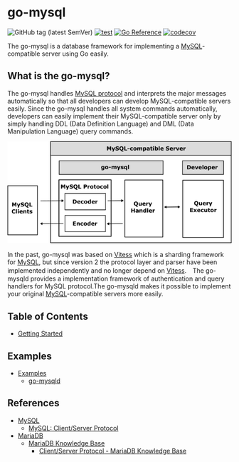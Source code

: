 # go-mysql

![GitHub tag (latest SemVer)](https://img.shields.io/github/v/tag/cybergarage/go-mysql)
[![test](https://github.com/cybergarage/go-mysql/actions/workflows/make.yml/badge.svg)](https://github.com/cybergarage/go-mysql/actions/workflows/make.yml)
[![Go Reference](https://pkg.go.dev/badge/github.com/cybergarage/go-mysql.svg)](https://pkg.go.dev/github.com/cybergarage/go-mysql) [![codecov](https://codecov.io/gh/cybergarage/go-mysql/graph/badge.svg?token=2RYOJPQRDM)](https://codecov.io/gh/cybergarage/go-mysql)

The go-mysql is a database framework for implementing a [MySQL](https://www.mysql.com/)-compatible server using Go easily.

## What is the go-mysql?

The go-mysql handles [MySQL protocol](https://dev.mysql.com/doc/dev/mysql-server/latest/) and interprets the major messages automatically so that all developers can develop MySQL-compatible servers easily. Since the go-mysql handles all system commands automatically, developers can easily implement their MySQL-compatible server only by simply handling DDL (Data Definition Language) and DML (Data Manipulation Language) query commands.

![](doc/img/framework.png)

In the past, go-mysql was based on [Vitess](https://vitess.io) which is a sharding framework for [MySQL](https://www.mysql.com/), but since version 2 the protocol layer and parser have been implemented independently and no longer depend on [Vitess](https://vitess.io/).　The go-mysqld provides a implementation framework of authentication and query handlers for MySQL protocol.The go-mysqld makes it possible to implement your original [MySQL](https://www.mysql.com/)-compatible servers more easily.

## Table of Contents

- [Getting Started](doc/getting-started.md)

## Examples

- [Examples](doc/examples.md)
  - [go-mysqld](examples/go-mysqld)

## References

- [MySQL](https://www.mysql.com/)
  - [MySQL: Client/Server Protocol](https://dev.mysql.com/doc/dev/mysql-server/latest/PAGE_PROTOCOL.html)
- [MariaDB](https://mariadb.com/)
  - [MariaDB Knowledge Base](https://mariadb.com/kb/en/)
    - [Client/Server Protocol - MariaDB Knowledge Base](https://mariadb.com/kb/en/clientserver-protocol/)